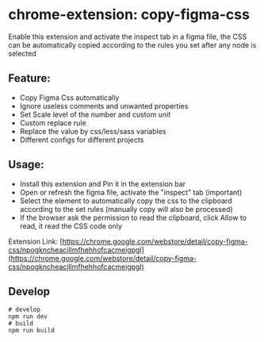 # chrome-extension: copy-figma-css

Enable this extension and activate the inspect tab in a figma file, the CSS can be automatically copied according to the rules you set after any node is selected

## Feature:
* Copy Figma Css automatically
* Ignore useless comments and unwanted properties
* Set Scale level of the number and custom unit 
* Custom replace rule
* Replace the value by css/less/sass variables
* Different configs for different projects

## Usage: 
* Install this extension and Pin it in the extension bar
* Open or refresh the figma file, activate the "inspect" tab (important)
* Select the element to automatically copy the css to the clipboard according to the set rules (manually copy will also be processed)
* If the browser ask the permission to read the clipboard, click Allow to read, it read the CSS code only

Extension Link: [https://chrome.google.com/webstore/detail/copy-figma-css/npogkncheacjllmfhehhofcacmeigpgl](https://chrome.google.com/webstore/detail/copy-figma-css/npogkncheacjllmfhehhofcacmeigpgl)

## Develop
```shell
# develop
npm run dev
# build
npm run build
```


